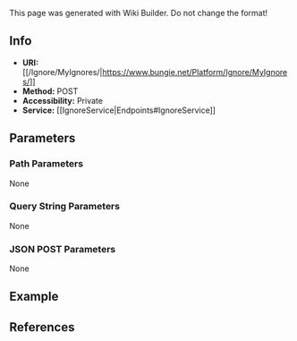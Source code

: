 <span class="wiki-builder">This page was generated with Wiki Builder. Do not change the format!</span>

## Info

* **URI:** [[/Ignore/MyIgnores/|https://www.bungie.net/Platform/Ignore/MyIgnores/]]
* **Method:** POST
* **Accessibility:** Private
* **Service:** [[IgnoreService|Endpoints#IgnoreService]]

## Parameters
### Path Parameters
None

### Query String Parameters
None

### JSON POST Parameters
None

## Example


## References
